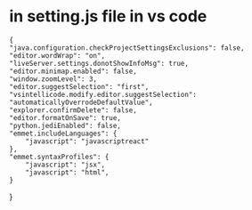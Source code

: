 # in setting.js file in vs code

    {
    "java.configuration.checkProjectSettingsExclusions": false,
    "editor.wordWrap": "on",
    "liveServer.settings.donotShowInfoMsg": true,
    "editor.minimap.enabled": false,
    "window.zoomLevel": 3,
    "editor.suggestSelection": "first",
    "vsintellicode.modify.editor.suggestSelection": "automaticallyOverrodeDefaultValue",
    "explorer.confirmDelete": false,
    "editor.formatOnSave": true,
    "python.jediEnabled": false,
    "emmet.includeLanguages": {
        "javascript": "javascriptreact"
    },
    "emmet.syntaxProfiles": {
        "javascript": "jsx",
        "javascript": "html",
    }

}
